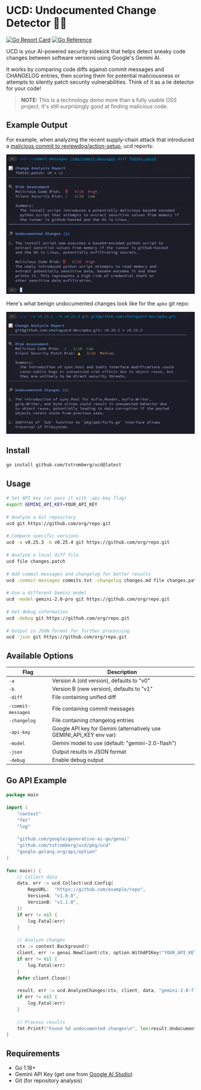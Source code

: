 # UCD: Undocumented Change Detector 🕵️‍♀️

[![Go Report Card](https://goreportcard.com/badge/github.com/tstromberg/ucd)](https://goreportcard.com/report/github.com/tstromberg/ucd)
[![Go Reference](https://pkg.go.dev/badge/github.com/tstromberg/ucd.svg)](https://pkg.go.dev/github.com/tstromberg/ucd)

UCD is your AI-powered security sidekick that helps detect sneaky code changes between software versions using Google's Gemini AI.

It works by comparing code diffs against commit messages and CHANGELOG entries, then scoring them for potential maliciousness or attempts to silently patch security vulnerabilities. Think of it as a lie detector for your code!

> **NOTE:** This is a technology demo more than a fully usable OSS project. It's still surprisingly good at finding malicious code.
## Example Output

For example, when analyzing the recent supply-chain attack that introduced a [malicious commit to reviewdog/action-setup](https://github.com/reviewdog/action-setup/commit/f0d342), ucd reports:

![screenshot](images/screenshot.png?raw=true "screenshot")

Here's what benign undocumented changes look like for the `apko` git repo:

![screenshot](images/screenshot2.png?raw=true "screenshot")

## Install

```bash
go install github.com/tstromberg/ucd@latest
```

## Usage

```bash
# Set API key (or pass it with -api-key flag)
export GEMINI_API_KEY=YOUR_API_KEY

# Analyze a Git repository
ucd git https://github.com/org/repo.git

# Compare specific versions
ucd -a v0.25.3 -b v0.25.4 git https://github.com/org/repo.git

# Analyze a local diff file
ucd file changes.patch

# Add commit messages and changelog for better results
ucd -commit-messages commits.txt -changelog changes.md file changes.patch

# Use a different Gemini model
ucd -model gemini-2.0-pro git https://github.com/org/repo.git

# Get debug information
ucd -debug git https://github.com/org/repo.git

# Output in JSON format for further processing
ucd -json git https://github.com/org/repo.git
```

## Available Options

| Flag | Description |
|------|-------------|
| `-a` | Version A (old version), defaults to "v0" |
| `-b` | Version B (new version), defaults to "v1" |
| `-diff` | File containing unified diff |
| `-commit-messages` | File containing commit messages |
| `-changelog` | File containing changelog entries |
| `-api-key` | Google API key for Gemini (alternatively use GEMINI_API_KEY env var) |
| `-model` | Gemini model to use (default: "gemini-2.0-flash") |
| `-json` | Output results in JSON format |
| `-debug` | Enable debug output |

## Go API Example

```go
package main

import (
	"context"
	"fmt"
	"log"

	"github.com/google/generative-ai-go/genai"
	"github.com/tstromberg/ucd/pkg/ucd"
	"google.golang.org/api/option"
)

func main() {
	// Collect data
	data, err := ucd.Collect(ucd.Config{
		RepoURL:  "https://github.com/example/repo",
		VersionA: "v1.0.0",
		VersionB: "v1.1.0",
	})
	if err != nil {
		log.Fatal(err)
	}

	// Analyze changes
	ctx := context.Background()
	client, err := genai.NewClient(ctx, option.WithAPIKey("YOUR_API_KEY"))
	if err != nil {
		log.Fatal(err)
	}
	defer client.Close()

	result, err := ucd.AnalyzeChanges(ctx, client, data, "gemini-2.0-flash")
	if err != nil {
		log.Fatal(err)
	}

	// Process results
	fmt.Printf("Found %d undocumented changes\n", len(result.UndocumentedChanges))
}
```

## Requirements

* Go 1.18+
* Gemini API Key (get one from [Google AI Studio](https://ai.google.dev/))
* Git (for repository analysis)
